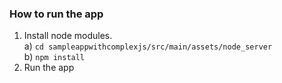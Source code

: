 ### How to run the app

1. Install node modules.  
   a) `cd sampleappwithcomplexjs/src/main/assets/node_server`  
   b) `npm install`
2. Run the app 